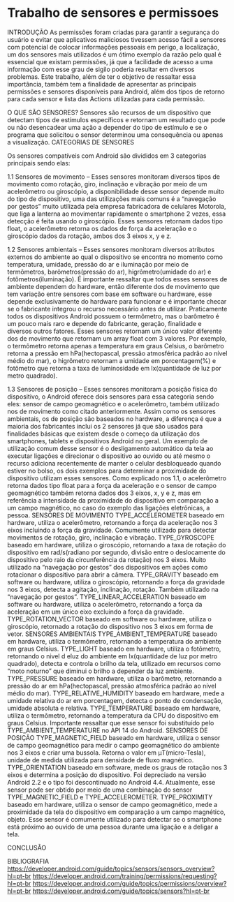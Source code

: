 # Trabalho de sensores e permissoes 

INTRODUÇÃO
As permissões foram criadas para garantir a segurança do usuário e evitar que aplicativos maliciosos tivessem acesso fácil a sensores com potencial de colocar informações pessoais em perigo, a localização, um dos sensores mais utilizados é um ótimo exemplo da razão pelo qual é essencial que existam permissões, já que a facilidade de acesso a uma informação com esse grau de sigilo poderia resultar em diversos problemas.
Este trabalho, além de ter o objetivo de ressaltar essa importância, também tem a finalidade de apresentar as principais permissões e sensores disponíveis para Android, além dos tipos de retorno para cada sensor e lista das Actions utilizadas para cada permissão.

O QUE SÃO SENSORES?
Sensores são recursos de um dispositivo que detectam tipos de estímulos específicos e retornam um resultado que pode ou não desencadear uma ação a depender do tipo de estímulo e se o programa que solicitou o sensor determinou uma consequência ou apenas a visualização.
CATEGORIAS DE SENSORES

Os sensores compatíveis com Android são divididos em 3 categorias principais sendo elas:

1.1
Sensores de movimento – Esses sensores monitoram diversos tipos de movimento como rotação, giro, inclinação e vibração por meio de um acelerômetro ou giroscópio, a disponibilidade desse sensor depende muito do tipo de dispositivo, uma das utilizações mais comuns é a “navegação por gestos” muito utilizada pela empresa fabricadora de celulares Motorola, que liga a lanterna ao movimentar rapidamente o smartphone 2 vezes, essa detecção é feita usando o giroscópio.
Esses sensores retornam dados tipo float, o acelerômetro retorna os dados de força da aceleração e o giroscópio dados da rotação, ambos dos 3 eixos x, y e z.

1.2
Sensores ambientais – Esses sensores monitoram diversos atributos externos do ambiente ao qual o dispositivo se encontra no momento como temperatura, umidade, pressão do ar e iluminação por meio de termômetros, barômetros(pressão do ar), higrômetro(umidade do ar) e fotômetros(iluminação). É importante ressaltar que todos esses sensores de ambiente dependem do hardware, então diferente dos de movimento que tem variação entre sensores com base em software ou hardware, esse depende exclusivamente do hardware para funcionar e é importante checar se o fabricante integrou o recurso necessário antes de utilizar. Praticamente todos os dispositivos Android possuem o termômetro, mas o barômetro é um pouco mais raro e depende do fabricante, geração, finalidade e diversos outros fatores.
Esses sensores retornam um único valor diferente dos de movimento que retornam um array float com 3 valores. Por exemplo, o termômetro retorna apenas a temperatura em graus Celsius, o barômetro retorna a pressão em hPa(hectopascal, pressão atmosférica padrão ao nível médio do mar), o higrômetro retornam a umidade em porcentagem(%) e fotômetro que retorna a taxa de luminosidade em lx(quantidade de luz por metro quadrado).

1.3
Sensores de posição – Esses sensores monitoram a posição física do dispositivo, o Android oferece dois sensores para essa categoria sendo eles: sensor de campo geomagnético e o acelerômetro, também utilizado nos de movimento como citado anteriormente. Assim como os sensores ambientais, os de posição são baseados no hardware, a diferença é que a maioria dos fabricantes inclui os 2 sensores já que são usados para finalidades básicas que existem desde o começo da utilização dos smartphones, tablets e dispositivos Android no geral. Um exemplo de utilização comum desse sensor é o desligamento automático da tela ao executar ligações e direcionar o dispositivo ao ouvido ou até mesmo o recurso adiciona recentemente de manter o celular desbloqueado quando estiver no bolso, os dois exemplos para determinar a proximidade do dispositivo utilizam esses sensores.
Como explicado nos 1.1, o acelerômetro retorna dados tipo float para a força da aceleração e o sensor de campo geomagnético também retorna dados dos 3 eixos, x, y e z, mas em referência a intensidade da proximidade do dispositivo em comparação a um campo magnético, no caso do exemplo das ligações eletrônicas, a pessoa.
SENSORES DE MOVIMENTO
TYPE_ACCELEROMETER baseado em hardware, utiliza o acelerômetro, retornando a força da aceleração nos 3 eixos incluindo a força da gravidade. Comumente utilizado para detectar movimentos de rotação, giro, inclinação e vibração.
TYPE_GYROSCOPE baseado em hardware, utiliza o giroscópio, retornando a taxa de rotação do dispositivo em rad/s(radiano por segundo, divisão entre o deslocamente do dispositivo pelo raio da circunferência da rotação) nos 3 eixos. Muito utilizado na “navegação por gestos” dos dispositivos em ações como rotacionar o dispositivo para abrir a câmera.
TYPE_GRAVITY baseado em software ou hardware, utiliza o giroscópio, retornando a força da gravidade nos 3 eixos, detecta a agitação, inclinação, rotação. Também utilizado na “navegação por gestos”.
TYPE_LINEAR_ACCELERATION baseado em software ou hardware, utiliza o acelerômetro, retornando a força da aceleração em um único eixo excluindo a força da gravidade.
TYPE_ROTATION_VECTOR baseado em software ou hardware, utiliza o giroscópio, retornado a rotação do dispositivo nos 3 eixos em forma de vetor.
SENSORES AMBIENTAIS
TYPE_AMBIENT_TEMPERATURE baseado em hardware, utiliza o termômetro, retornando a temperatura do ambiente em graus Celsius.
TYPE_LIGHT baseado em hardware, utiliza o fotômetro, retornando o nivel d eluz do ambiente em lx(quantidade de luz por metro quadrado), detecta e controla o brilho da tela, utilizado em recursos como “moto noturno” que diminui o brilho a depender da luz ambiente.
TYPE_PRESSURE baseado em hardware, utiliza o barômetro, retornando a pressão do ar em hPa(hectopascal, pressão atmosférica padrão ao nível médio do mar).
TYPE_RELATIVE_HUMIDITY baseado em hardware, mede a umidade relativa do ar em porcentagem, detecta o ponto de condensação, umidade absoluta e relativa.
TYPE_TEMPERATURE baseado em hardware, utiliza o termômetro, retornando a temperatura da CPU do dispositivo em graus Celsius. Importante ressaltar que esse sensor foi substituído pelo TYPE_AMBIENT_TEMPERATURE no API 14 do Android.
SENSORES DE POSIÇÃO
TYPE_MAGNETIC_FIELD baseado em hardware, utiliza o sensor de campo geomagnético para medir o campo geomagnético do ambiente nos 3 eixos e criar uma bussola. Retorna o valor em μT(micro-Tesla), unidade de medida utilizada para densidade de fluxo magnético.
TYPE_ORIENTATION baseado em software, mede os graus de rotação nos 3 eixos e determina a posição do dispositivo. Foi depreciado na versão Android 2.2 e o tipo foi descontinuado no Android 4.4. Atualmente, esse sensor pode ser obtido por meio de uma combinação do sensor TYPE_MAGNETIC_FIELD e TYPE_ACCELEROMETER.
TYPE_PROXIMITY baseado em hardware, utiliza o sensor de campo geomagnético, mede a proximidade da tela do dispositivo em comparação a um campo magnético, objeto. Esse sensor é comumente utilizado para detectar se o smartphone está próximo ao ouvido de uma pessoa durante uma ligação e a deligar a tela.

CONCLUSÃO

BIBLIOGRAFIA
https://developer.android.com/guide/topics/sensors/sensors_overview?hl=pt-br
https://developer.android.com/training/permissions/requesting?hl=pt-br
https://developer.android.com/guide/topics/permissions/overview?hl=pt-br
https://developer.android.com/guide/topics/sensors?hl=pt-br
